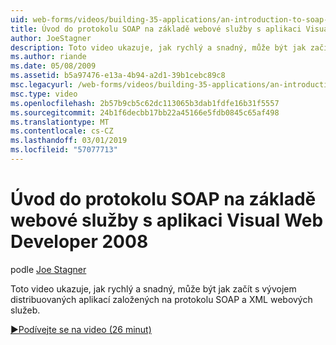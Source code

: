 ```yaml
---
uid: web-forms/videos/building-35-applications/an-introduction-to-soap-based-web-services-with-visual-web-developer-2008
title: Úvod do protokolu SOAP na základě webové služby s aplikaci Visual Web Developer 2008 | Dokumentace Microsoftu
author: JoeStagner
description: Toto video ukazuje, jak rychlý a snadný, může být jak začít s vývojem distribuovaných aplikací založených na protokolu SOAP a XML webových služeb.
ms.author: riande
ms.date: 05/08/2009
ms.assetid: b5a97476-e13a-4b94-a2d1-39b1cebc89c8
msc.legacyurl: /web-forms/videos/building-35-applications/an-introduction-to-soap-based-web-services-with-visual-web-developer-2008
msc.type: video
ms.openlocfilehash: 2b57b9cb5c62dc113065b3dab1fdfe16b31f5557
ms.sourcegitcommit: 24b1f6decbb17bb22a45166e5fdb0845c65af498
ms.translationtype: MT
ms.contentlocale: cs-CZ
ms.lasthandoff: 03/01/2019
ms.locfileid: "57077713"
---
```

<a name="an-introduction-to-soap-based-web-services-with-visual-web-developer-2008"></a>Úvod do protokolu SOAP na základě webové služby s aplikaci Visual Web Developer 2008
====================
podle [Joe Stagner](https://github.com/JoeStagner)

Toto video ukazuje, jak rychlý a snadný, může být jak začít s vývojem distribuovaných aplikací založených na protokolu SOAP a XML webových služeb.

[&#9654;Podívejte se na video (26 minut)](https://channel9.msdn.com/Blogs/ASP-NET-Site-Videos/an-introduction-to-soap-based-web-services-with-visual-web-developer-2008)
